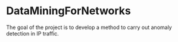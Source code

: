 # DataMiningForNetworks
The goal of the project is to develop a method to carry out anomaly detection in IP traffic. 
